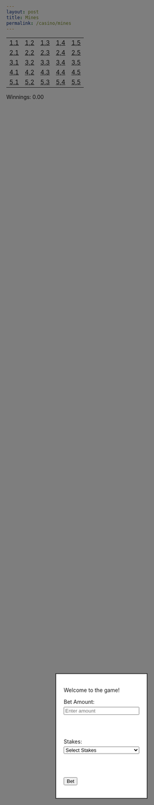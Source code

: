 ```yaml
---
layout: post
title: Mines 
permalink: /casino/mines
---
```


<!-- Game Board Table -->
<table>
  <tr>
    <td><a href="#">1,1</a></td>
    <td><a href="#">1,2</a></td>
    <td><a href="#">1,3</a></td>
    <td><a href="#">1,4</a></td>
    <td><a href="#">1,5</a></td>
  </tr>
  <tr>
    <td><a href="#">2,1</a></td>
    <td><a href="#">2,2</a></td>
    <td><a href="#">2,3</a></td>
    <td><a href="#">2,4</a></td>
    <td><a href="#">2,5</a></td>
  </tr>
  <tr>
    <td><a href="#">3,1</a></td>
    <td><a href="#">3,2</a></td>
    <td><a href="#">3,3</a></td>
    <td><a href="#">3,4</a></td>
    <td><a href="#">3,5</a></td>
  </tr>
  <tr>
    <td><a href="#">4,1</a></td>
    <td><a href="#">4,2</a></td>
    <td><a href="#">4,3</a></td>
    <td><a href="#">4,4</a></td>
    <td><a href="#">4,5</a></td>
  </tr>
  <tr>
    <td><a href="#">5,1</a></td>
    <td><a href="#">5,2</a></td>
    <td><a href="#">5,3</a></td>
    <td><a href="#">5,4</a></td>
    <td><a href="#">5,5</a></td>
  </tr>
</table>

<!-- Popup Modal for Stakes and Bet Amount -->
<div id="popup" style="display: block; position: fixed; top: 50%; left: 50%; transform: translate(-50%, -50%); border: 2px solid #333; padding: 20px; background-color: white; z-index: 10; width: 200px;">
  <p>Welcome to the game!</p>
  
  <!-- Bet Amount Input -->
  <label for="betAmount">Bet Amount:</label>
  <input type="number" id="betAmount" placeholder="Enter amount" style="width: 100%; margin-top: 5px;">
  
  <br><br>
  
  <!-- Stakes Dropdown Menu -->
  <label for="stakes">Stakes:</label>
  <select id="stakes" style="width: 100%; margin-top: 5px;">
    <option value="" disabled selected>Select Stakes</option>
    <option value="low">Low Stakes</option>
    <option value="medium">Medium Stakes</option>
    <option value="high">High Stakes</option>
  </select>
  
  <br><br>
  
  <button id="betButton">Bet</button>
  <p id="error" style="color: red; display: none; margin-top: 10px;">Please enter a valid amount and select stakes.</p>
</div>

<!-- Background Overlay -->
<div id="overlay" style="display: block; position: fixed; top: 0; left: 0; width: 100%; height: 100%; background-color: rgba(0, 0, 0, 0.5); z-index: 5;"></div>

<!-- Winnings Display -->
<div id="winningsDisplay" style="margin-top: 10px;">Winnings: 0.00</div>

<script>
let clickedCells = new Set();
let gameEnded = false;
let betAmount = 0;

// Function to start game by sending POST request with stakes level
function startGame(stakes) {
  const jwtToken = getCookie("jwt_java_spring"); // Retrieve the JWT token from the cookie

  if (!jwtToken) {
    console.error("JWT token not found in cookies.");
    return;
  }

  const userData = decodeJwt(jwtToken); // Decode the JWT to extract user data
  const email = userData.sub; // Extract email (or subject) from the decoded JWT payload

  if (!email) {
    console.error("Email not found in JWT token.");
    return;
  }

  const betSize = Number(document.getElementById("betAmount").value);

  fetch(`http://localhost:8085/api/casino/mines/stakes/${stakes}`, {
    method: 'POST',
    headers: {
      "Content-Type": "application/json",
    },
    body: JSON.stringify({ betSize, email }),
  })
    .then(response => {
      if (response.ok) {
        console.log("Game started with stakes:", stakes);
        document.getElementById("popup").style.display = "none";
        document.getElementById("overlay").style.display = "none";

        // Fetch and display updated balance
        fetchAndDisplayBalance();
      } else {
        return response.text().then(text => { throw new Error(text); });
      }
    })
    .catch(error => console.error("Error starting game:", error));
}



// Event listener for Bet button
document.getElementById("betButton").onclick = function() {
  const bet = document.getElementById("betAmount").value;
  const stakes = document.getElementById("stakes").value;

  if (bet && !isNaN(bet) && Number(bet) >= 1000 && stakes) {
    startGame(stakes.toLowerCase()); // Start the game with selected stakes
  } else {
    let errorMessage = "Please enter a valid amount and select stakes.";
    if (!bet || isNaN(bet) || Number(bet) < 1000) {
      errorMessage = "Bet amount must be at least 1000.";
    } else if (!stakes) {
      errorMessage = "Please select stakes.";
    }
    document.getElementById("error").textContent = errorMessage;
    document.getElementById("error").style.display = "block";
  }
};

// Function to end game and disable all cells
function endGame(message) {
  gameEnded = true;
  alert(message);
  document.querySelectorAll("table td a").forEach(cell => cell.classList.add("disabled"));
}

// Event listeners for board cell clicks
document.querySelectorAll("table td a").forEach(cell => {
  cell.onclick = function(event) {
    event.preventDefault();

    if (gameEnded) return; // Stop if the game is already over

    const cellCoords = this.textContent;
    if (clickedCells.has(cellCoords)) return; // Ignore if cell is already clicked

    clickedCells.add(cellCoords); // Mark cell as clicked

    // Remove the coordinates text
    this.textContent = ""; // Clear the text content of the clicked cell

    const [xCoord, yCoord] = cellCoords.split(',').map(Number);

    // Send GET request to check for a mine at (xCoord, yCoord)
    fetch(`http://localhost:8085/api/casino/mines/${xCoord - 1}/${yCoord - 1}`)
      .then(response => response.json())
      .then(isMine => {
        if (isMine) {
          endGame("Boom! You hit a mine! Game Over.");
        } else {
          alert("Safe! No mine here.");
          updateWinnings(); // Update winnings if cell is safe
        }
      })
      .catch(error => console.error("Error checking mine:", error));
  };
});

// Function to get a specific cookie's value
function getCookie(name) {
  const value = `; ${document.cookie}`;
  const parts = value.split(`; ${name}=`);
  if (parts.length === 2) return parts.pop().split(';').shift();
}

// Function to decode a JWT token
function decodeJwt(token) {
  const payload = token.split('.')[1];
  const decodedPayload = atob(payload);
  return JSON.parse(decodedPayload);
}

// Function to update winnings display by sending betSize to the backend
function updateWinnings() {
  const jwtToken = getCookie("jwt_java_spring"); // Retrieve the JWT token from the cookie

  if (!jwtToken) {
    console.error("JWT token not found in cookies.");
    return;
  }

  const userData = decodeJwt(jwtToken); // Decode the JWT to extract user data
  const email = userData.sub; // Extract email (or subject) from the decoded JWT payload

  if (!email) {
    console.error("Email not found in JWT token.");
    return;
  }

  const betSize = document.getElementById("betAmount").value;

  fetch("http://localhost:8085/api/casino/mines/winnings", {
    method: "POST",
    headers: {
      "Content-Type": "application/json",
    },
    body: JSON.stringify({ betSize: Number(betSize), email }),
  })
    .then(response => {
      if (response.ok) {
        return response.json();
      } else {
        throw new Error("Failed to update winnings");
      }
    })
    .then(balance => {
      document.getElementById("winningsDisplay").textContent = `Balance: ${balance.toFixed(2)}`;
    })
    .catch(error => console.error("Error fetching winnings:", error));
}

// Function to fetch and display player's balance
function fetchAndDisplayBalance() {
  const jwtToken = getCookie("jwt_java_spring"); // Retrieve the JWT token from the cookie

  if (!jwtToken) {
    console.error("JWT token not found in cookies.");
    return;
  }

  const userData = decodeJwt(jwtToken); // Decode the JWT to extract user data
  const email = userData.sub; // Extract email (or subject) from the decoded JWT payload

  if (!email) {
    console.error("Email not found in JWT token.");
    return;
  }

  fetch(`http://localhost:8085/api/casino/mines/balance/${email}`)
    .then(response => {
      if (response.ok) {
        return response.json();
      } else {
        throw new Error("Failed to fetch balance");
      }
    })
    .then(balance => {
      document.getElementById("winningsDisplay").textContent = `Balance: ${balance.toFixed(2)}`;
    })
    .catch(error => console.error("Error fetching balance:", error));
}



</script>

<style>
/* Disabled cell style */
table td a.disabled {
  pointer-events: none;
  color: gray;
}
</style>